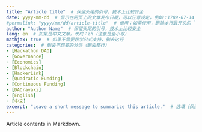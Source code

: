 ```yaml
---
title: "Article title"  # 保留头尾的引号，技术上比较安全
date: yyyy-mm-dd  # 显示在网页上的文章发布日期，可以任意设定，例如：1789-07-14
#permalink: "yyyy/mm/dd/article-title"  # 慎用；如需使用，删除本行最开头的 `#`
author: "Author Name"  # 保留头尾的引号，技术上比较安全
lang: en  # 如果是中文文章，改成：zh（注意是全小写）
mathjax: true  # 如果不需要数学公式支持，删去这行
categories:  # 删去不想要的分类（删去整行）
- [Hackathon DAO]
- [Governance]
- [Economics]
- [Blockchain]
- [HackerLink]
- [Quadratic Funding]
- [Continuous Funding]
- [DAOrayaki]
- [English]
- [中文]
excerpt: "Leave a short message to summarize this article."  # 选填（保留头尾的引号，不填可直接删去这行），对 SEO 和社交网站分享有用
---
```


Article contents in Markdown.
